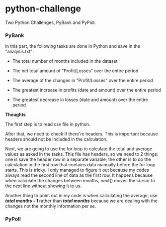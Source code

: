 # python-challenge
Two Python Challenges, PyBank and PyPoll.

### PyBank
In this part, the following tasks are done in Python and save in the "analysis.txt":

- The total number of months included in the dataset

- The net total amount of "Profit/Losses" over the entire period

- The average of the changes in "Profit/Losses" over the entire period

- The greatest increase in profits (date and amount) over the entire period

- The greatest decrease in losses (date and amount) over the entire period

**Thoughts**

The first step is to read csv file in python.

After that, we need to check if there're headers. This is important because headers should not be included in the calculation. 

Next, we are going to use the for loop to calculate the total and average values as asked in the tasks. This file has headers, so we need to 2 things: one is save the header row in a separate variable; the other is to do the calculation in the first row that contains data manually before the for loop starts. This is tricky. I only managed to figure it out because my codes always read the second line of data as the first row. It happens because when calculate the changes between months, next() moves the cursor to the next line without showing it to us. 

Another thing to point out in my code is when calculating the average, use ***total months - 1*** rather than ***total months*** because we are dealing with the changes not the monthly information per se. 

### PyPoll
